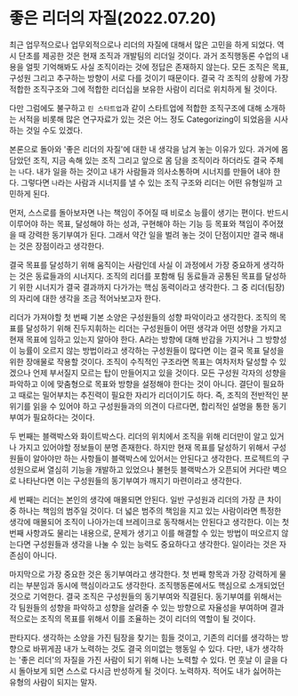 # 좋은 리더의 자질(2022.07.20)

 최근 업무적으로나 업무외적으로나 리더의 자질에 대해서 많은 고민을 하게 되었다. 역시 단초를 제공한 것은 현재 조직과 개발팀의
리더일 것이다. 과거 조직행동론 수업의 내용을 얼핏 기억해봐도 사실 조직이라는 것에 정답은 존재하지 않는다. 모든 조직은
목표, 구성원 그리고 추구하는 방향이 서로 다를 것이기 때문이다. 결국 각 조직의 상황에 가장 적합한 조직구조와 그에 적합한
 리더십을 보유한 사람이 리더로 위치하게 될 것이다.
 
 다만 그럼에도 불구하고 `린 스타트업`과 같이 스타트업에 적합한 조직구조에 대해 소개하는 서적을 비롯해 많은 연구자료가 
 있는 것은 어느 정도 Categorizing이 되었음을 시사하는 것일 수도 있겠다.
 
본론으로 돌아와 '좋은 리더의 자질'에 대한 내 생각을 남겨 놓는 이유가 있다. 과거에 몸담았던 조직, 지금 속해 있는 조직
그리고 앞으로 몸 담을 조직이라 하더라도 결국 주체는 `나`다. 내가 일을 하는 것이고 내가 사람들과 의사소통하며 시너지를 
만들어 내야 한다. 그렇다면 `나`라는 사람과 시너지를 낼 수 있는 조직 구조와 리더는 어떤 유형일까 고민하게 된다.

  먼저, 스스로를 돌아보자면 나는 책임이 주어질 때 비로소 능률이 생기는 편이다. 반드시 이루어야 하는 목표, 달성해야 하는 
 성과, 구현해야 하는 기능 등 목표와 책임이 주어졌을 때 강력한 동기부여가 된다. 그래서 약간 일을 벌려 놓는 것이 단점이지만 
 결국 해내는 것은 장점이라고 생각한다.
 
  결국 목표를 달성하기 위해 움직이는 사람인데 사실 이 과정에서 가장 중요하게 생각하는 것은 동료들과의 시너지다. 조직의
 리더를 포함해 팀 동료들과 공통된 목표를 달성하기 위한 시너지가 결국 결과까지 다가가는 핵심 동력이라고 생각한다. 그 중
  리더(팀장)의 자리에 대한 생각을 조금 적어놔보고자 한다.
  
  리더가 가져야할 첫 번째 기본 소양은 구성원들의 성향 파악이라고 생각한다. 조직의 목표를 달성하기 위해 진두지휘하는 리더는
  구성원들이 어떤 생각과 어떤 성향을 가지고 현재 목표에 임하고 있는지 알아야 한다. A라는 방향에 대해 반감을 가지거나
  그 방향성이 능률이 오르지 않는 방법이라고 생각하는 구성원들이 많다면 이는 결국 목표 달성을 위한 장애물로 작용할 것이다. 
  조직이 수직적인 구조라면 목표는 여차저차 달성할 수 있겠으나 언제 부서질지 모르는 탑이 만들어지고 있을 것이다. 모든 구성원
  각자의 성향을 파악하고 이에 맞춤형으로 목표와 방향을 설정해야 한다는 것이 아니다. 결단이 필요하고 때로는 밀어부치는 추진력이
  필요한 자리가 리더이기도 하다. 즉, 조직의 전반적인 분위기를 읽을 수 있어야 하고 구성원들과의 의견이 다르다면, 합리적인
  설명을 통한 동기부여가 필요하다는 것이다.
  
 두 번째는 블랙박스와 화이트박스다. 리더의 위치에서 조직을 위해 리더만이 알고 있거나 가지고 있어야할 정보들이 분명 존재한다.
 하지만 현재 목표를 달성하기 위해서 구성원들이 알아야만 하는 사항들이 블랙박스에 있어서는 안된다고 생각한다. 프로젝트의
 구성원으로써 열심히 기능을 개발하고 있었으나 불현듯 블랙박스가 오픈되어 커다란 벽으로 나타난다면 이는 구성원들의 동기부여가
 깨지기 마련이라고 생각한다.
 
 세 번째는 리더는 본인의 생각에 매몰되면 안된다. 일반 구성원과 리더의 가장 큰 차이 중 하나는 책임의 범주일 것이다. 더 
 넓은 범주의 책임을 지고 있는 사람이라면 특정한 생각에 매몰되어 조직이 나아가는데 브레이크로 동작해서는 안된다고 생각한다.
 이는 첫 번째 사항과도 물리는 내용으로, 문제가 생기고 이를 해결할 수 있는 방법이 떠오르지 않는다면 구성원들과 생각을 나눌 수
 있는 능력도 중요하다고 생각한다. 일이라는 것은 자존심이 아니다. 
 
마지막으로 가장 중요한 것은 동기부여라고 생각한다. 첫 번째 항목과 가장 강력하게 물리는 부분임과 동시에 핵심이라고도 생각한다.
조직행동론에서도 핵심으로 소개되었던 것으로 기억한다. 결국 조직은 구성원들의 동기부여와 직결된다. 동기부여를 위해서는
각 팀원들의 성향을 파악하고 성향을 살려줄 수 있는 방향으로 자율성을 부여하며 결과적으로는 조직의 목표를 위해서 이를 조율하는 것이
리더의 역할이 될 것이다.

판타지다. 생각하는 소양을 가진 팀장을 찾기는 힘들 것이고, 기존의 리더를 생각하는 방향으로 바뀌게끔 내가 노력하는 것도
결국 의미없는 행동일 수 있다. 다만, 내가 생각하는 '좋은 리더'의 자질을 가진 사람이 되기 위해 나는 노력할 수 있다. 먼 훗날
이 글을 다시 돌아보게 되면 스스로 다시금 반성하게 될 것이다. 노력하자. 적어도 내가 싫어하는 유형의 사람이 되지는 말자.